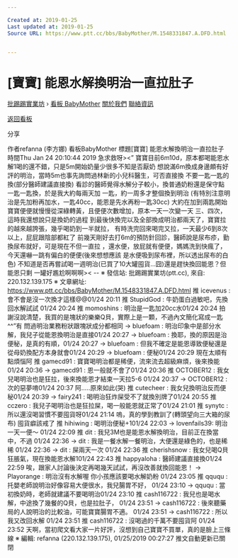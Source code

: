 ```yaml
---

Created at: 2019-01-25
Last updated at: 2019-01-25
Source URL: https://www.ptt.cc/bbs/BabyMother/M.1548331847.A.DFD.html


---
```


# [寶寶] 能恩水解換明治一直拉肚子


[批踢踢實業坊](https://www.ptt.cc/bbs/) › [看板 BabyMother](https://www.ptt.cc/bbs/BabyMother/index.html) [關於我們](https://www.ptt.cc/about.html) [聯絡資訊](https://www.ptt.cc/contact.html)

[返回看板](https://www.ptt.cc/bbs/BabyMother/index.html)

分享

作者refanna (李方娜)
看板BabyMother
標題\[寶寶\] 能恩水解換明治一直拉肚子
時間Thu Jan 24 20:10:44 2019
急求救呀><” 寶寶目前6m10d，原本都喝能恩水解1喝的還不錯，只是5m開始奶量少很多不知是否厭奶 想說滿6m換成身邊頗有好評的明治，當時5m也事先詢問過林新的小兒科醫生，可否直接換 不要一匙一匙的換(部分醫師建議直接換) 看診的醫師覺得水解分子較小，換普通奶粉還是保守點一匙一匙換，於是我大約每兩天加 一匙，約一周多才整個換到明治 (有特別注意明治是先加粉再加水，一匙40cc，能恩是先水再粉一匙30cc) 大約在加到兩匙開始寶寶便便就慢慢從深綠轉黃，且便便次數增加，原本一天一次變一天 三、四次，這時我還想說只是換奶的過程 到最後快換完以及全部換成明治都兩天了，寶寶拉的越來越誇張，幾乎喝奶到一半就拉， 有時洗完回來喝完又拉，一天最少6到8次以上，屁屁跟陰部都紅了 前幾天剛好去打6m的預防針回診，醫師說是尿布疹，勤換尿布就好，可是現在不但一直拉 ，還水便，放屁就有便便，媽媽洗到快瘋了，今天還嚇一跳有偏白的便便(後來想想應該 是水便吸到尿布裡，所以透出尿布的白色) 不知道是否再嘗試喝一週明治(已買了10大罐囤貨...囧)還是趕快換回能恩？但能恩只剩 一罐好尷尬啊啊啊>< -- ※ 發信站: 批踢踢實業坊(ptt.cc), 來自: 220.132.139.175 ※ 文章網址: <https://www.ptt.cc/bbs/BabyMother/M.1548331847.A.DFD.html>
推 icevenus : 會不會是沒一次換才這樣@@01/24 20:11
推 StupidGod : 牛奶蛋白過敏吧，先換回水解試試 01/24 20:24
推 momoshins : 明治是一匙加20cc水01/24 20:24
拍謝沒說清楚，我買的是塊狀的樂樂Q貝，實際上是一顆，不過內文簡化寫成一匙^^”有 問過明治業務粉狀跟塊狀成分都相同
→ bluefoam : 明治印象中是部分水解，我兒子從能恩換明治是直接01/24 20:27
→ bluefoam : 換耶，換的原因是治便秘，是真的有順，01/24 20:27
→ bluefoam : 但我不確定是能恩導致便秘還是從母奶換配方本身就會01/24 20:29
→ bluefoam : 便秘01/24 20:29
現在太順有點煩惱阿
推 gamecd91 : 寶寶喝明治都是稀便，流來流去超級麻煩，後來換能01/24 20:36
→ gamecd91 : 恩一般就不會了01/24 20:36
推 OCTOBER12 : 我女兒喝明治也是狂拉，後來換能恩才結束一天拉5-6 01/24 20:37
→ OCTOBER12 : 次的惡夢唷01/24 20:37
阿.....原來如此(哭)
推 cutecheer : 我女兒換明治反而便秘01/24 20:39
→ fairy241 : 喝明治狂炸屎受不了就換別牌了01/24 20:55
推 cczero : 我兒子喝明治也是狂拉屎，喝一般能恩就正常了01/24 21:01
推 synytc : 所以還沒喝習慣不要囤貨呀01/24 21:14
嗚，真的學到教訓了(轉頭望向三大箱的尿布) 囤貨癖該戒了
推 hihiwing : 喝明治便秘+101/24 22:03
→ lovenfails39: 明治一天一便～ 01/24 22:09
推 dit : 我兒3M也是能恩水解換明治，目前正在換當中，不過 01/24 22:36
→ dit : 我是一餐水解一餐明治，大便還是綠色的，也是稀稀 01/24 22:36
→ dit : 屎兩天一次 01/24 22:36
推 cherishsnow : 我女兒喝Q貝狂脹氣，現在換能恩水解101/24 22:43
推 happyaloha : 醫師建議直接換01/24 22:59
唉，跟家人討論後決定再喝幾天試試，再沒改善就換回能恩！
→ Playorange : 明治沒有水解喔 你小孩應該要喝水解奶粉 01/24 23:05
推 qququ : 托嬰老師說明治好像容易大便很水，我兒腸胃不好， 01/24 23:10
→ qququ : 當初換奶時，老師就建議不要喝明治01/24 23:10
推 cash116722 : 我兒也是喝水解，中途換了幾餐的Q貝，也是拉肚子， 01/24 23:51
→ cash116722 : 後來聽藥局的人說明治的比較油，可能寶寶腸胃不適。 01/24 23:51
→ cash116722 : 所以我又改回水解 01/24 23:51
推 cash116722 : 沒喝過的千萬不要囤貨阿 01/24 23:52
天啊，當初爬文看大家一片好評，沒想到自己寶寶不買單，真的是臉上三條線 ※ 編輯: refanna (220.132.139.175), 01/25/2019 00:27:27
推文自動更新已關閉


